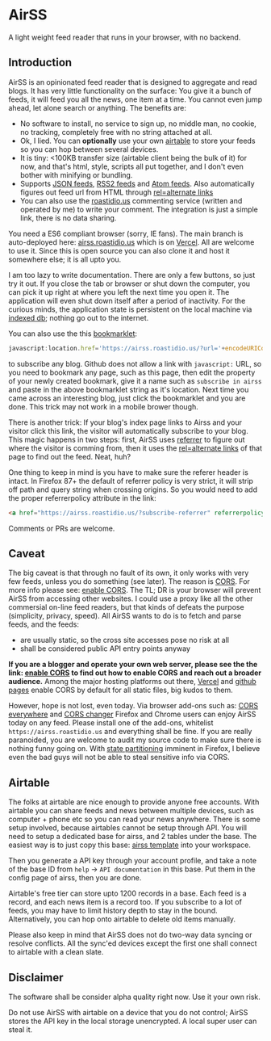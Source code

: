 # AirSS

A light weight feed reader that runs in your browser, with no backend.

## Introduction

AirSS is an opinionated feed reader that is designed to aggregate and read blogs. It has very little functionality on the surface: You give it a bunch of feeds, it will feed you all the news, one item at a time. You cannot even jump ahead, let alone search or anything. The benefits are:

* No software to install, no service to sign up, no middle man, no cookie, no tracking, completely free with no string attached at all.
* Ok, I lied. You can __optionally__ use your own [airtable](https://airtable.com) to store your feeds so you can hop between several devices.
* It is tiny: <100KB transfer size (airtable client being the bulk of it) for now, and that's html, style, scripts all put together, and I don't even bother with minifying or bundling.
* Supports [JSON feeds](https://www.jsonfeed.org/), [RSS2 feeds](https://validator.w3.org/feed/docs/rss2.html) and [Atom feeds](https://tools.ietf.org/html/rfc4287). Also automatically figures out feed url from HTML through [rel=alternate links](https://developer.mozilla.org/en-US/docs/Web/HTML/Link_types)
* You can also use the [roastidio.us](https://roastidio.us) commenting service (written and operated by me) to write your comment. The integration is just a simple link, there is no data sharing.

You need a ES6 compliant browser (sorry, IE fans). The main branch is auto-deployed here: [airss.roastidio.us](https://airss.roastidio.us) which is on [Vercel](https://vercel.com). All are welcome to use it. Since this is open source you can also clone it and host it somewhere else; it is all upto you.

I am too lazy to write documentation. There are only a few buttons, so just try it out. If you close the tab or browser or shut down the computer, you can pick it up right at where you left the next time you open it. The application will even shut down itself after a period of inactivity. For the curious minds, the application state is persistent on the local machine via [indexed db](https://developer.mozilla.org/en-US/docs/Web/API/IndexedDB_API); nothing go out to the internet. 

You can also use the this [bookmarklet](https://en.wikipedia.org/wiki/Bookmarklet): 

``` javascript
javascript:location.href='https://airss.roastidio.us/?url='+encodeURIComponent(window.location.href)
```

to subscribe any blog. Github does not allow a link with `javascript:` URL, so you need to bookmark any page, such as this page, then edit the property of your newly created bookmark, give it a name such as `subscribe in airss` and paste in the above bookmarklet string as it's location. Next time you came across an interesting blog, just click the bookmarklet and you are done. This trick may not work in a mobile brower though.

There is another trick: If your blog's index page links to Airss and your visitor click this link, the visitor will automatically subscribe to your blog. This magic happens in two steps: first, AirSS uses [referrer](https://en.wikipedia.org/wiki/HTTP_referer) to figure out where the visitor is comming from, then it uses the [rel=alternate links](https://developer.mozilla.org/en-US/docs/Web/HTML/Link_types) of that page to find out the feed. Neat, huh?

One thing to keep in mind is you have to make sure the referer header is intact. In Firefox 87+ the default of referrer policy is very strict, it will strip off path and query string when crossing origins. So you would need to add the proper referrerpolicy attribute in the link:

``` html
<a href="https://airss.roastidio.us/?subscribe-referrer" referrerpolicy="no-referrer-when-downgrade">Follow me with Airss!</a>
```

Comments or PRs are welcome.

## Caveat

The big caveat is that through no fault of its own, it only works with very few feeds, unless you do something (see later). The reason is [CORS](https://developer.mozilla.org/en-US/docs/Web/HTTP/CORS). For more info please see: [enable CORS](https://enable-cors.org/). The TL; DR is your browser will prevent AirSS from accessing other websites. I could use a proxy like all the other commersial on-line feed readers, but that kinds of defeats the purpose (simplicity, privacy, speed). All AirSS wants to do is to fetch and parse feeds, and the feeds:

* are usually static, so the cross site accesses pose no risk at all
* shall be considered public API entry points anyway

**If you are a blogger and operate your own web server, please see the the link: [enable CORS](https://enable-cors.org/) to find out how to enable CORS and reach out a broader audience.** Among the major hosting platforms out there, [Vercel](https://vercel.com) and [github pages](https://pages.github.com/) enable CORS by default for all static files, big kudos to them.

However, hope is not lost, even today. Via browser add-ons such as: [CORS everywhere](https://addons.mozilla.org/en-US/firefox/addon/cors-everywhere/?utm_source=addons.mozilla.org&utm_medium=referral&utm_content=search) and [CORS changer](https://chrome.google.com/webstore/detail/moesif-origin-cors-change/digfbfaphojjndkpccljibejjbppifbc?hl=en) Firefox and Chrome users can enjoy AirSS today on any feed. Please install one of the add-ons, whitelist `https://airss.roastidio.us` and everything shall be fine. If you are really paranoided, you are welcome to audit my source code to make sure there is nothing funny going on. With [state partitioning](https://developer.mozilla.org/en-US/docs/Mozilla/Firefox/Privacy/State_Partitioning) imminent in Firefox, I believe even the bad guys will not be able to steal sensitive info via CORS.

## Airtable

The folks at airtable are nice enough to provide anyone free accounts. With airtable you can share feeds and news between multiple devices, such as computer + phone etc so you can read your news anywhere. There is some setup involved, because airtables cannot be setup through API. You will need to setup a dedicated base for airss, and 2 tables under the base. The easiest way is to just copy this base: [airss template](https://airtable.com/shrFm410wa0iyoKpq) into your workspace.

Then you generate a API key through your account profile, and take a note of the base ID from `help` -> `API documentation` in this base. Put them in the config page of airss, then you are done.

Airtable's free tier can store upto 1200 records in a base. Each feed is a record, and each news item is a record too. If you subscribe to a lot of feeds, you may have to limit history depth to stay in the bound. Alternatively, you can hop onto airtable to delete old items manually.

Please also keep in mind that AirSS does not do two-way data syncing or resolve conflicts. All the sync'ed devices except the first one shall connect to airtable with a clean slate. 

## Disclaimer

The software shall be consider alpha quality right now. Use it  your own risk.

Do not use AirSS with airtable on a device that you do not control; AirSS stores the API key in the local storage unencrypted. A local super user can steal it. 
